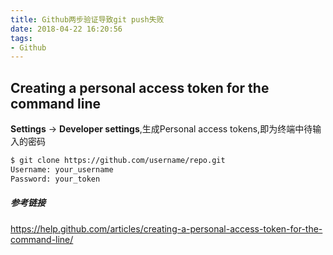 ```yaml
---
title: Github两步验证导致git push失败
date: 2018-04-22 16:20:56
tags:
- Github
---
```


## Creating a personal access token for the command line

<!--more-->

**Settings** ->  **Developer settings**,生成Personal access tokens,即为终端中待输入的密码

```bash
$ git clone https://github.com/username/repo.git
Username: your_username
Password: your_token
```



##### 参考链接

<https://help.github.com/articles/creating-a-personal-access-token-for-the-command-line/>